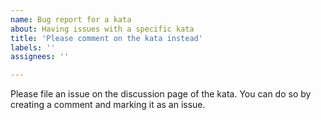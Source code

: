 ```yaml
---
name: Bug report for a kata
about: Having issues with a specific kata
title: 'Please comment on the kata instead'
labels: ''
assignees: ''

---
```


Please file an issue on the discussion page of the kata. You can do so by creating a comment and marking it as an issue.
